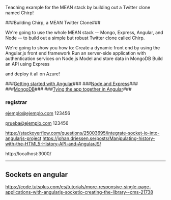 Teaching example for the MEAN stack by building out a Twitter clone named Chirp!

###Building Chirp, a MEAN Twitter Clone###

We're going to use the whole MEAN stack -- Mongo, Express, Angular, and Node -- to build out a simple but robust Twitter clone called Chirp. 

We're going to show you how to:
Create a dynamic front end by using the Angular.js front end framework
Run an server-side application with authentication services on Node.js
Model and store data in MongoDB
Build an API using Express

and deploy it all on Azure!

###[Getting started with Angular](https://github.com/hwz/chirp/tree/master/module-2)###
###[Node and Express](https://github.com/hwz/chirp/tree/master/module-3)###
###[MongoDB](https://github.com/hwz/chirp/tree/master/module-4)###
###[Tying the app together in Angular](https://github.com/hwz/chirp/tree/master/module-5)###

### registrar
ejemplo@ejemplo.com
123456

prueba@ejemplo.com
123456

https://stackoverflow.com/questions/25003695/integrate-socket-io-into-angularjs-project
https://johan.driessen.se/posts/Manipulating-history-with-the-HTML5-History-API-and-AngularJS/

http://localhost:3000/


---------------------
Sockets en angular
-----------------------
https://code.tutsplus.com/es/tutorials/more-responsive-single-page-applications-with-angularjs-socketio-creating-the-library--cms-21738


